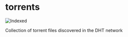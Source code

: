 torrents 
========
![Indexed](https://img.shields.io/badge/indexed-208632-blue)

Collection of torrent files discovered in the DHT network
